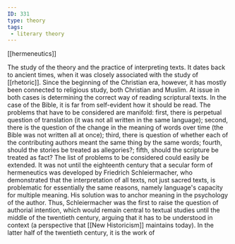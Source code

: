 ```yaml
---
ID: 331
type: theory
tags: 
 - literary theory
---
```


[[hermeneutics]]

 The study of
the theory and the practice of interpreting texts. It dates back to
ancient times, when it was closely associated with the study of
[[rhetoric]]. Since the
beginning of the Christian era, however, it has mostly been connected to
religious study, both Christian and Muslim. At issue in both cases is
determining the correct way of reading scriptural texts. In the case of
the Bible, it is far from self-evident how it should be read. The
problems that have to be considered are manifold: first, there is
perpetual question of translation (it was not all written in the same
language); second, there is the question of the change in the meaning of
words over time (the Bible was not written all at once); third, there is
question of whether each of the contributing authors meant the same
thing by the same words; fourth, should the stories be treated as
allegories?; fifth, should the scripture be treated as fact? The list of
problems to be considered could easily be extended. It was not until the
eighteenth century that a secular form of hermeneutics was developed by
Friedrich Schleiermacher, who demonstrated that the interpretation of
all texts, not just sacred texts, is problematic for essentially the
same reasons, namely language's capacity for multiple meaning. His
solution was 
to anchor meaning in the psychology of the author. Thus,
Schleiermacher was the first to raise the question of authorial
intention, which would remain central to textual studies until the
middle of the twentieth century, arguing that it has to be understood in
context (a perspective that [[New Historicism]] maintains
today). In the latter half of the twentieth century, it is the work of
